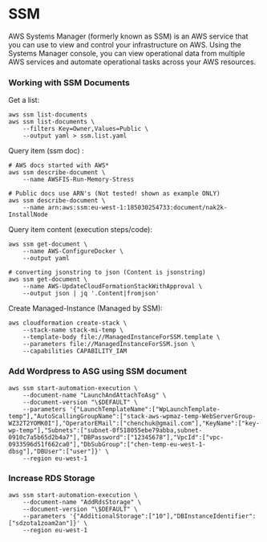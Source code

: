 # SSM
AWS Systems Manager (formerly known as SSM) is an AWS service that you can use to view and control your infrastructure on AWS. Using the Systems Manager console, you can view operational data from multiple AWS services and automate operational tasks across your AWS resources.

### Working with SSM Documents
Get a list:
```
aws ssm list-documents
aws ssm list-documents \
    --filters Key=Owner,Values=Public \
    --output yaml > ssm.list.yaml
```
Query item (ssm doc) :
```
# AWS docs started with AWS*
aws ssm describe-document \
    --name AWSFIS-Run-Memory-Stress

# Public docs use ARN's (Not tested! shown as example ONLY)
aws ssm describe-document \
    --name arn:aws:ssm:eu-west-1:185030254733:document/nak2k-InstallNode
```
Query item content (execution steps/code):
```
aws ssm get-document \
    --name AWS-ConfigureDocker \
    --output yaml
    
# converting jsonstring to json (Content is jsonstring)    
aws ssm get-document \
    --name AWS-UpdateCloudFormationStackWithApproval \
    --output json | jq '.Content|fromjson'
```

Create Managed-Instance (Managed by SSM):
```
aws cloudformation create-stack \
    --stack-name stack-mi-temp \
    --template-body file://ManagedInstanceForSSM.template \
    --parameters file://ManagedInstanceForSSM.json \
    --capabilities CAPABILITY_IAM 
```

### Add Wordpress to ASG using SSM document
```
aws ssm start-automation-execution \
    --document-name "LaunchAndAttachToAsg" \
    --document-version "\$DEFAULT" \
    --parameters '{"LaunchTemplateName":["WpLaunchTemplate-temp"],"AutoScallingGroupName":["stack-aws-wpmaz-temp-WebServerGroup-WZ32T2YOMK0I"],"OperatorEMail":["chenchuk@gmail.com"],"KeyName":["key-wp-temp"],"Subnets":["subnet-0f518055ebe79abba,subnet-0910c7a5b65d2b4a7"],"DBPassword":["12345678"],"VpcId":["vpc-0933596d51f662ca0"],"DbSubGroup":["chen-temp-eu-west-1-dbsg"],"DBUser":["user"]}' \
    --region eu-west-1
```

### Increase RDS Storage
```
aws ssm start-automation-execution \
    --document-name "AddRdsStorage" \
    --document-version "\$DEFAULT" \
    --parameters '{"AdditionalStorage":["10"],"DBInstanceIdentifier":["sdzota1zoam2an"]}' \
    --region eu-west-1
```
